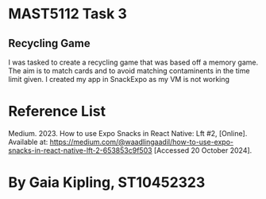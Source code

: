 # MAST5112 Task 3 #

## Recycling Game ##

I was tasked to create a recycling game that was based off a memory game. The aim is to match cards and to avoid matching contaminents in the time limit given. I created my app in SnackExpo as my VM is not working

# Reference List #

Medium. 2023. How to use Expo Snacks in React Native: Lft #2, [Online]. Available at: https://medium.com/@waadlingaadil/how-to-use-expo-snacks-in-react-native-lft-2-653853c9f503 [Accessed 20 October 2024].

# By Gaia Kipling, ST10452323 #
